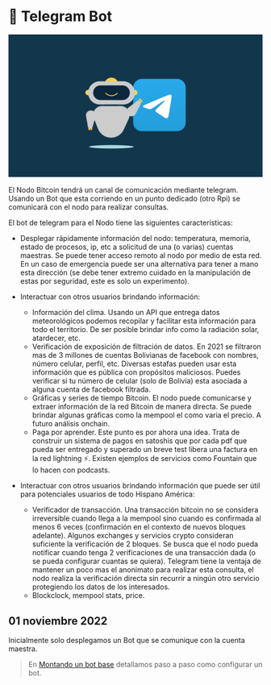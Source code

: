# 🤖 Telegram Bot

 ![Telebot](images/telebot.png)

El Nodo Bitcoin tendrá un canal de comunicación mediante telegram. Usando un Bot que esta corriendo en un punto dedicado (otro Rpi) se comunicará con el nodo para realizar consultas. 


El bot de telegram para el Nodo tiene las siguientes características:

- Desplegar rápidamente información del nodo: temperatura, memoria, estado de procesos, ip, etc a solicitud de una (o varias) cuentas maestras. Se puede tener acceso remoto al nodo por medio de esta red. En un caso de emergencia puede ser una alternativa para tener a mano esta dirección (se debe tener extremo cuidado en la manipulación de estas por seguridad, este es solo un experimento).
  
- Interactuar con otros usuarios brindando información:
	- Información del clima. 
	  Usando un API que entrega datos meteorológicos podemos recopilar y facilitar esta información para todo el territorio. De ser posible brindar info como la radiación solar, atardecer, etc.
	- Verificación de exposición de filtración de datos.
	  En 2021 se filtraron mas de 3 millones de cuentas Bolivianas de facebook con nombres, número celular, perfil, etc. Diversas estafas pueden usar esta información que es pública con propósitos maliciosos. Puedes verificar si tu número de celular (solo de Bolivia) esta asociada a alguna cuenta de facebook filtrada.
	- Gráficas y series de tiempo Bitcoin.
	  El nodo puede comunicarse y extraer información de la red Bitcoin de manera directa. Se puede brindar algunas gráficas como la mempool el como varia el precio. A futuro análisis onchain.
	- Paga por aprender.
	  Este punto es por ahora una idea. Trata de construir un sistema de pagos en satoshis que por cada pdf que pueda ser entregado y superado un breve test libera una factura en la red lightning ⚡. Existen ejemplos de servicios como Fountain que lo hacen con podcasts. 
- Interactuar con otros usuarios brindando información que puede ser útil para potenciales usuarios de todo Hispano América:
	- Verificador de transacción. 
	  Una transacción bitcoin no se considera irreversible cuando llega a la mempool sino cuando es confirmada al menos 6 veces (confirmación en el contexto de nuevos bloques adelante). Algunos exchanges y servicios crypto consideran suficiente la verificación de 2 bloques. Se busca que el nodo pueda notificar cuando tenga 2 verificaciones de una transacción dada (o se pueda configurar cuantas se quiera). Telegram tiene la ventaja de mantener un poco mas el anonimato para realizar esta consulta, el nodo realiza la verificación directa sin recurrir a ningún otro servicio protegiendo los datos de los interesados. 
	- Blockclock, mempool stats, price.

## 01 noviembre 2022

Inicialmente solo desplegamos un Bot que se comunique con la cuenta maestra. 

> En [Montando un bot base](https://github.com/CobraPython/BitcoinResearch/blob/main/Telegram-Bot/Montando%20un%20bot%20base.md) detallamos paso a paso como configurar un bot. 

